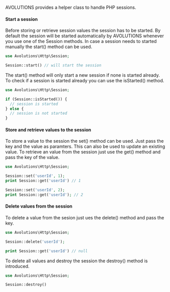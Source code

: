 AVOLUTIONS provides a helper class to handle PHP sessions.

#### Start a session

Before storing or retrieve session values the session has to be started.
By default the session will be started automatically by AVOLUTIONS whenever you use one of the Session methods.
In case a session needs to started manually the start() method can be used.
```php
use Avolutions\Http\Session;

Session::start() // will start the session
```

The start() method will only start a new session if none is started already.
To check if a session is started already you can use the isStarted() method.
```php
use Avolutions\Http\Session;

if (Session::isStarted()) {
  // session is started
} else {
  // session is not started
}
```

#### Store and retrieve values to the session
To store a value to the session the set() method can be used. Just pass the key and the value as paramters.
This can also be used to update an existing value.
To retrieve an value from the session just use the get() method and pass the key of the value.
```php
use Avolutions\Http\Session;

Session::set('userId', 1);
print Session::get('userId') // 1

Session::set('userId', 2);
print Session::get('userId'); // 2
```
#### Delete values from the session
To delete a value from the sesion just ues the delete() method and pass the key.
```php
use Avolutions\Http\Session;

Session::delete('userId');

print Session::get('userId') // null
```

To delete all values and destroy the session the destroy() method is introduced.
```php
use Avolutions\Http\Session;

Session::destroy()
```